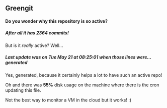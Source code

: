 ## Greengit

#### Do you wonder why this repository is so active?

##### After all it has 2364 commits!

But is it *really* active? Well...

##### Last update was on Tue May 21 at 08:25:01 when those lines were... generated

Yes, generated, because it certainly helps a lot to have such an active repo!

Oh and there was **55%** disk usage on the machine
where there is the cron updating this file.

Not the best way to monitor a VM in the cloud but it works! :)
